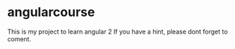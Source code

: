 # angularcourse
This is my project to learn angular 2
If you have a hint, please dont forget to coment.
